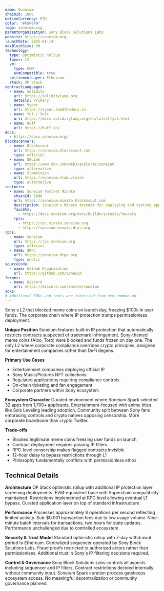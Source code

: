 ```yaml
---
name: Soneium
chainId: 1868
nativeCurrency: ETH
color: "#F5F6F9"
logo: soneium.svg
parentOrganization: Sony Block Solutions Labs
website: https://soneium.org
launchDate: 2025-01-14
maxBlockSize: 30
technology:
  type: Optimistic Rollup
  layer: L2
  vm:
    type: EVM
    evmCompatible: true
  settlementLayer: Ethereum
  stack: OP Stack
contractLanguages:
  - name: Solidity
    url: https://soliditylang.org
    details: Primary
  - name: Vyper
    url: https://vyper.readthedocs.io
  - name: Yul / Yul+
    url: https://docs.soliditylang.org/en/latest/yul.html
  - name: Huff
    url: https://huff.sh/
docs:
  - https://docs.soneium.org/
blockscanners:
  - name: Blockscout
    url: https://soneium.blockscout.com
    type: official
  - name: OKLink
    url: https://www.okx.com/web3/explorer/soneium
    type: alternative
  - name: SlamVision
    url: https://soneium.slam.vision
    type: alternative
testnets:
  - name: Soneium Testnet Minato
    chainId: 1946
    url: https://soneium-minato.blockscout.com
    description: Soneium's Minato testnet for deploying and testing applications on the Soneium Layer 2 network.
    faucets:
      - https://docs.soneium.org/docs/builders/tools/faucets
    rpcs:
      - https://rpc.minato.soneium.org
      - https://soneium-minato.drpc.org
rpcs:
  - name: Soneium
    url: https://rpc.soneium.org
    type: official
  - name: dRPC
    url: https://soneium.drpc.org
    type: public
sourceCode:
  - name: Github Organization
    url: https://github.com/Soneium
forums:
  - name: Discord
    url: https://discord.com/invite/soneium
sdks:
# Additional SDKs and tools are inherited from evm-common.md
---
```


Sony's L2 that blocked meme coins on launch day, freezing $100k in user funds. The corporate chain where IP protection trumps permissionless deployment.

**Unique Position**
Soneium features built-in IP protection that automatically restricts contracts suspected of trademark infringement. Sony-themed meme coins (Aibo, Toro) were blocked and funds frozen on day one. The only L2 where corporate compliance overrides crypto principles, designed for entertainment companies rather than DeFi degens.

**Primary Use Cases**

- Entertainment companies deploying official IP
- Sony Music/Pictures NFT collections
- Regulated applications requiring compliance controls
- On-chain ticketing and fan engagement
- Corporate partners within Sony ecosystem

**Ecosystem Character**
Curated environment where Soneium Spark selected 32 apps from 1,700+ applicants. Entertainment-focused with anime titles like Solo Leveling leading adoption. Community split between Sony fans embracing controls and crypto natives opposing censorship. More corporate boardroom than crypto Twitter.

**Trade-offs**

- Blocked legitimate meme coins freezing user funds on launch
- Contract deployment requires passing IP filters
- RPC-level censorship makes flagged contracts invisible
- 12-hour delay to bypass restrictions through L1
- Philosophy fundamentally conflicts with permissionless ethos

## Technical Details

**Architecture**
OP Stack optimistic rollup with additional IP protection layer screening deployments. EVM-equivalent base with Superchain compatibility maintained. Restrictions implemented at RPC level allowing eventual L1 bypass. Curated application layer on top of standard infrastructure.

**Performance**
Processes approximately 8 operations per second reflecting limited activity. Sub-$0.001 transaction fees due to low usage volume. Nine-minute batch intervals for transactions, two hours for state updates. Performance unchallenged due to controlled ecosystem.

**Security & Trust Model**
Standard optimistic rollup with 7-day withdrawal period to Ethereum. Centralized sequencer operated by Sony Block Solutions Labs. Fraud proofs restricted to authorized actors rather than permissionless. Additional trust in Sony's IP filtering decisions required.

**Control & Governance**
Sony Block Solutions Labs controls all aspects including sequencer and IP filters. Contract restrictions decided internally without community input. Soneium Spark curation process gatekeeps ecosystem access. No meaningful decentralization or community governance planned.
